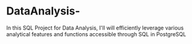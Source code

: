 # DataAnalysis-
In this SQL Project for Data Analysis, I'll will efficiently leverage various analytical features and functions accessible through SQL in PostgreSQL
